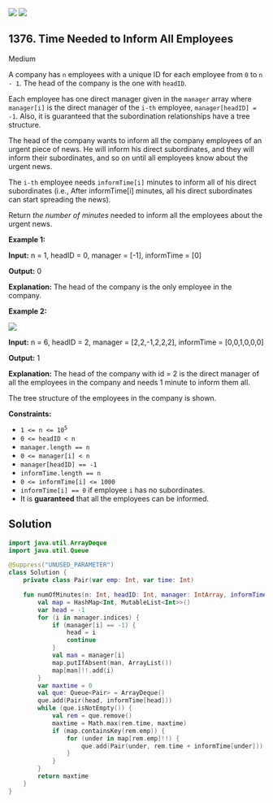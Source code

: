 [![](https://img.shields.io/github/stars/javadev/LeetCode-in-Kotlin?label=Stars&style=flat-square)](https://github.com/javadev/LeetCode-in-Kotlin)
[![](https://img.shields.io/github/forks/javadev/LeetCode-in-Kotlin?label=Fork%20me%20on%20GitHub%20&style=flat-square)](https://github.com/javadev/LeetCode-in-Kotlin/fork)

## 1376\. Time Needed to Inform All Employees

Medium

A company has `n` employees with a unique ID for each employee from `0` to `n - 1`. The head of the company is the one with `headID`.

Each employee has one direct manager given in the `manager` array where `manager[i]` is the direct manager of the `i-th` employee, `manager[headID] = -1`. Also, it is guaranteed that the subordination relationships have a tree structure.

The head of the company wants to inform all the company employees of an urgent piece of news. He will inform his direct subordinates, and they will inform their subordinates, and so on until all employees know about the urgent news.

The `i-th` employee needs `informTime[i]` minutes to inform all of his direct subordinates (i.e., After informTime[i] minutes, all his direct subordinates can start spreading the news).

Return _the number of minutes_ needed to inform all the employees about the urgent news.

**Example 1:**

**Input:** n = 1, headID = 0, manager = [-1], informTime = [0]

**Output:** 0

**Explanation:** The head of the company is the only employee in the company.

**Example 2:**

![](https://assets.leetcode.com/uploads/2020/02/27/graph.png)

**Input:** n = 6, headID = 2, manager = [2,2,-1,2,2,2], informTime = [0,0,1,0,0,0]

**Output:** 1

**Explanation:** The head of the company with id = 2 is the direct manager of all the employees in the company and needs 1 minute to inform them all.

The tree structure of the employees in the company is shown.

**Constraints:**

*   <code>1 <= n <= 10<sup>5</sup></code>
*   `0 <= headID < n`
*   `manager.length == n`
*   `0 <= manager[i] < n`
*   `manager[headID] == -1`
*   `informTime.length == n`
*   `0 <= informTime[i] <= 1000`
*   `informTime[i] == 0` if employee `i` has no subordinates.
*   It is **guaranteed** that all the employees can be informed.

## Solution

```kotlin
import java.util.ArrayDeque
import java.util.Queue

@Suppress("UNUSED_PARAMETER")
class Solution {
    private class Pair(var emp: Int, var time: Int)

    fun numOfMinutes(n: Int, headID: Int, manager: IntArray, informTime: IntArray): Int {
        val map = HashMap<Int, MutableList<Int>>()
        var head = -1
        for (i in manager.indices) {
            if (manager[i] == -1) {
                head = i
                continue
            }
            val man = manager[i]
            map.putIfAbsent(man, ArrayList())
            map[man]!!.add(i)
        }
        var maxtime = 0
        val que: Queue<Pair> = ArrayDeque()
        que.add(Pair(head, informTime[head]))
        while (que.isNotEmpty()) {
            val rem = que.remove()
            maxtime = Math.max(rem.time, maxtime)
            if (map.containsKey(rem.emp)) {
                for (under in map[rem.emp]!!) {
                    que.add(Pair(under, rem.time + informTime[under]))
                }
            }
        }
        return maxtime
    }
}
```